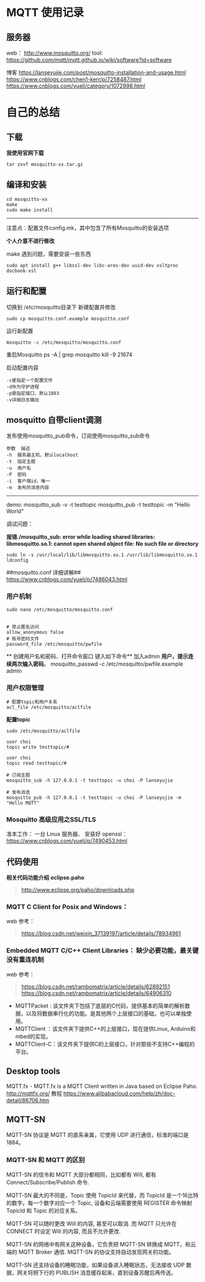 # MQTT 使用记录 #

## 服务器 ##

web：
	http://www.mosquitto.org/
tool:
	https://github.com/mqtt/mqtt.github.io/wiki/software?id=software
	
博客
	https://lanseyujie.com/post/mosquitto-installation-and-usage.html
	https://www.cnblogs.com/chen1-kerr/p/7258487.html
	https://www.cnblogs.com/yueli/category/1072998.html


# 自己的总结 #
## 下载 ##

**我使用官网下载**

	tar zxvf mosquitto-xx.tar.gz

## 编译和安装 ##

	cd mosquitto-xx
	make
	sudo make install

----

注意点：配置文件config.mk，其中包含了所有Mosquitto的安装选项

**个人介意不进行修改**

make 遇到问题，需要安装一些东西

	sudo apt install g++ libssl-dev libc-ares-dev uuid-dev xsltproc docbook-xsl

## 运行和配置 ##

切换到 /etc/mosquitto目录下 新建配置并修改

	sudo cp mosquitto.conf.example mosquitto.conf

运行新配置

	mosquitto -c /etc/mosquitto/mosquitto.conf

重启Mosquitto
	ps -A | grep mosquitto
	kill -9 21674

启动配置内容

	-c是指定一个配置文件
	-d作为守护进程
	-p是指定端口，默认1883
	-v详细日志输出

## mosquitto 自带client调测 ##

发布使用mosquitto_pub命令，订阅使用mosquitto_sub命令
	
	参数	描述
	-h	服务器主机，默认localhost
	-t	指定主题
	-u	用户名
	-P	密码
	-i	客户端id，唯一
	-m	发布的消息内容
---
demo:
	mosquitto_sub -v -t testtopic
	mosquitto_pub -t testtopic -m "Hello World"


调试问题：

**报错./mosquitto_sub: error while loading shared libraries: libmosquitto.so.1: cannot open shared object file: No such file or directory**

	sudo ln -s /usr/local/lib/libmosquitto.so.1 /usr/lib/libmosquitto.so.1
	ldconfig


##mosquitto.conf 详细讲解##
https://www.cnblogs.com/yueli/p/7486043.html

### 用户机制 ###
	sudo nano /etc/mosquitto/mosquitto.conf
	

	# 禁止匿名访问
	allow_anonymous false
	# 账号密码文件
	password_file /etc/mosquitto/pwfile
	
** 创建用户名和密码、打开命令窗口 键入如下命令**
加入admin **用户，提示连续两次输入密码**。
	mosquitto_passwd -c /etc/mosquitto/pwfile.example admin

### 用户权限管理 ###

	# 配置topic和用户关系
	acl_file /etc/mosquitto/aclfile
**配置topic**

	sudo /etc/mosquitto/aclfile
	
	user choi
	topic write testtopic/#
	
	user choi
	topic read testtopic/#
	
	# 订阅主题
	mosquitto_sub -h 127.0.0.1 -t testtopic -u choi -P lanseyujie
	
	# 发布消息
	mosquitto_pub -h 127.0.0.1 -t testtopic -u choi -P lanseyujie -m "Hello MQTT"

### Mosquitto 高级应用之SSL/TLS ###

准本工作： 一台 Linux 服务器、 安装好 openssl：
https://www.cnblogs.com/yueli/p/7490453.html

## 代码使用 ##
**相关代码功能介绍**
**eclipse.paho**
> http://www.eclipse.org/paho/downloads.php

### MQTT C Client for Posix and Windows： ###

web 参考：
> https://blog.csdn.net/weixin_37139197/article/details/78934961

### Embedded MQTT C/C++ Client Libraries： 缺少必要功能，最关键没有重连机制 ###

web 参考：
> https://blog.csdn.net/rambomatrix/article/details/62892151
> https://blog.csdn.net/rambomatrix/article/details/64906310

- MQTTPacket : 该文件夹下包括了底层的C代码，提供基本的简单的解析数据，以及将数据串行化的功能。是其他两个上层接口的基础，也可以单独使用。
- MQTTClient ：该文件夹下提供C++的上层接口，现在提供Linux, Arduino和mbed的实现。
- MQTTClient-C：该文件夹下提供C的上层接口，针对那些不支持C++编程的平台。


## Desktop tools ##

MQTT.fx - MQTT.fx is a MQTT Client written in Java based on Eclipse Paho.
http://mqttfx.org/
教程
https://www.alibabacloud.com/help/zh/doc-detail/86706.htm


## MQTT-SN ##

MQTT-SN 协议是 MQTT 的直系亲属，它使用 UDP 进行通信，标准的端口是1884。

### MQTT-SN 和 MQTT 的区别 ###

MQTT-SN 的信令和 MQTT 大部分都相同，比如都有 Will, 都有 Connect/Subscribe/Publish 命令.

MQTT-SN 最大的不同是，Topic 使用 TopicId 来代替，而 TopicId 是一个16比特的数字。每一个数字对应一个 Topic, 设备和云端需要使用 REGISTER 命令映射 TopicId 和 Topic 的对应关系。

MQTT-SN 可以随时更改 Will 的内容, 甚至可以取消. 而 MQTT 只允许在 CONNECT 时设定 Will 的内容, 而且不允许更改.

MQTT-SN 的网络中有网关这种设备，它负责把 MQTT-SN 转换成 MQTT，和云端的 MQTT Broker 通信. MQTT-SN 的协议支持自动发现网关的功能。

MQTT-SN 还支持设备的睡眠功能，如果设备进入睡眠状态，无法接收 UDP 数据，网关将把下行的 PUBLISH 消息缓存起来，直到设备苏醒后再传送。








